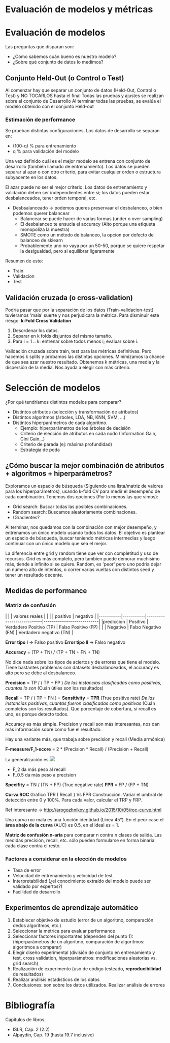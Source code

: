 # Evaluación de modelos y métricas

# Evaluación de modelos

Las preguntas que disparan son:
* ¿Cómo sabemos cuán bueno es nuestro modelo?
* ¿Sobre qué conjunto de datos lo medimos? 

## Conjunto Held-Out (o Control o Test)

Al comenzar hay que separar un conjunto de datos (Held-Out, Control o Test) y NO TOCARLOS hasta el final
Todas las pruebas y ajustes se realizan sobre el conjunto de Desarrollo
Al terminar todas las pruebas, se evalúa el modelo obtenido con el conjunto Held-out

### Estimación de performance

Se prueban distintas configuraciones. Los datos de desarrollo se separan en:
* (100-q) % para entrenamiento
* q % para validación del modelo

Una vez definido cuál es el mejor modelo se entrena con conjunto de desarrollo (también llamado de entrenamiento). Los datos se pueden separar al azar o con otro criterio, para evitar cualquier orden o estructura subyacente en los datos. 

El azar puede no ser el mejor criterio. Los datos de entrenamiento y validación deben ser independientes entre sí; los datos pueden estar desbalanceados, tener orden temporal, etc.
* Desbsalanceado -> podemos queres preservaar el desbalanceo, o bien podemos querer balancear
	* Balancear se puede hacer de varias formas (under o over sampling)
	* El desbalanceo te ensucia el accuracy (Alto porque una etiqueta monopoliza la muestra)
	* SMOTE como un método de balanceo, la opcion por defecto de balanceo de sklearn
	* Probablemente uno no vaya por un 50-50, porque se quiere respetar la desigualdad, pero si equilibrar ligeramente

Resumen de esto:
* Train
* Validacion
* Test

## Validación cruzada (o cross-validation)

Podría pasar que por la separación de los datos (Train-validacion-test) tuvieramos 'mala' suerte y nos perjudicara la métrica. Para disminuir este riesgo: **k-Fold Cross Validation**

1. Desordenar los datos.
2. Separar en k folds disjuntos del mismo tamaño.
3. Para i = 1 .. k: entrenar sobre todos menos i; evaluar sobre i.

Validación cruzada sobre train, test para las métricas definitivas. Pero hacemos k splits y probamos las distintas opciones. Minimizamos la chance de que sea azar nuestro resultado. Obtenemos k métricas, una media y la dispersión de la media. Nos ayuda a elegir con más criterio.

# Selección de modelos

¿Por qué tendríamos distintos modelos para comparar?

* Distintos atributos (selección y transformación de atributos)
* Distintos algoritmos (árboles, LDA, NB, KNN, SVM, …)
* Distintos hiperparámetros de cada algoritmo.
	* Ejemplo: hiperparámetros de los árboles de decisión
	* Criterio de elección de atributos en cada nodo (Information Gain, Gini Gain...)
	* Criterio de parada (ej: máxima profundidad)
	* Estrategia de poda
	
## ¿Cómo buscar la mejor combinación de atributos + algoritmos + hiperparámetros?

Exploramos un espacio de búsqueda (Siguiendo una lista/matriz de valores para los hiperparámetros), usando k-fold CV para medir el desempeño de cada combinación. Tenemos dos opciones (Por lo menos las que vimos):

* Grid search: Buscar todas las posibles combinaciones.
* Random search: Buscamos aleatoriamente combinaciones.
* (Gradientes?

Al terminar, nos quedamos con la combinación con mejor desempeño, y entrenamos un único modelo usando todos los datos. El objetivo es plantear un espacio de búsqueda, buscar teniendo métricas intermedias y luego continuar con un único modelo que sea el mejor.

La diferencia entre grid y random tiene que ver con completitud y uso de recursos. Grid es más completo, pero tambien puede demorar muchisimo más, tiende a infinito si se quiere. Random, es 'peor' pero uno podría dejar un número alto de intentos, o correr varias vueltas con distintos seed y tener un resultado decente.

## Medidas de performance

### Matriz de confusión

| 			| 			| valores reales 	  									|
| 		   	| 			| positivo 					| negativo 					|
|-----------|-----------|---------------------------|---------------------------|
|prediccion | Positivo 	|  Verdadero Positivo (TP) 	| Falso Positivo (FP) 		|
|			| Negativo 	|  Falso Negativo (FN) 		| Verdadero negativo (TN) 	|

**Error tipo I** -> Falso positivo 
**Error tipo II** -> Falso negativo


**Accuracy** = (TP + TN) / (TP + TN + FN + TN)

No dice nada sobre los tipos de aciertos y de errores que tiene el modelo. Tiene bastantes problemas con datasets desbalanceados, el accuracy es alto pero se debe al desbalanceo.

**Precision** = TP / ( TP + FP )
_De las instancias clasificadas como positivas, cuantas lo son_ (Cuán útiles son los resultados)

**Recall** = TP / ( TP + FN ) = **Sensitivity** = **TPR** (True positive rate) 
_De las instancias positivas, cuantas fueron clasificadas como positivas_ (Cuán completos son los resultados). Que porcentaje de cobertura, si recall es uno, es porque detecto todos. 

Accuracy es más simple. Precision y recall son más interesantes, nos dan más información sobre como fue el resultado. 

Hay una variante más, que trabaja sobre precision y recall (Media armónica)

**F-measure/F_1-score** = 2 * (Precision * Recall) / (Precisión + Recall)

La generalización es <img src="https://render.githubusercontent.com/render/math?math=F_{\beta} = (1 + \beta^2) \frac{Precision*Recall}{ ( \beta^2*Precision) + Recall}"> 

* F_2 da más peso al recall
* F_0.5 da más peso a precision

**Specifity** = TN / (TN + FP) (True negative rate)
**FPR** = FP / (FP + TN)

**Curva ROC** 
Gráfico TPR ( Recall ) Vs FPR
Construcción: Variar el umbral de detección entre 0 y 100%. Para cada valor, calcular el TRP y FRP. 

Ref interesante -> http://arogozhnikov.github.io/2015/10/05/roc-curve.html

Una curva roc mala es una función identidad (Línea 45°). En el peor caso el **área abajo de la curva** (AUC) es 0.5, en el ideal es = 1.

**Matriz de confusión n-aria** para comparar n contra n clases de salida. Las medidas precisión, recall, etc. sólo pueden formularse en forma binaria: cada clase contra el resto.

### Factores a considerar en la elección de modelos

* Tasa de error
* Velocidad de entrenamiento y velocidad de test
* Interpretabilidad (¿el conocimiento extraído del modelo puede ser validado por expertos?)
* Facilidad de desarrollo

## Experimentos de aprendizaje automático

1. Establecer objetivo de estudio (error de un algoritmo, comparación dedos algoritmos, etc.)
2. Seleccionar la métrica para evaluar performance
3. Seleccionar factores importantes (dependen del punto 1): (hiperparámetros de un algoritmo, comparación de algoritmos: algoritmos a comparar)
4. Elegir diseño experimental (división de conjunto en entrenamiento y test, cross validation, hiperparámetros: modificaciones aleatorias vs. grid search)
5. Realización de experimento (uso de código testeado, **reproducibilidad** de resultados)
6. Realizar análisis estadísticos de los datos
7. Conclusiones: son sobre los datos utilizados. Realizar análisis de errores


# Bibliografía

Capítulos de libros:
* ISLR, Cap. 2 (2.2)
* Alpaydin, Cap. 19 (hasta 19.7 inclusive)